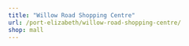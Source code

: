 ```yaml
---
title: "Willow Road Shopping Centre"
url: /port-elizabeth/willow-road-shopping-centre/
shop: mall
---
```

